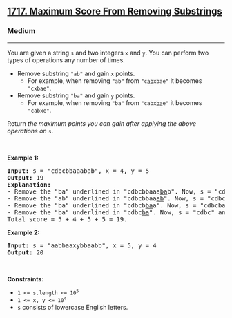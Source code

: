 <h2><a href="https://leetcode.com/problems/maximum-score-from-removing-substrings/">1717. Maximum Score From Removing Substrings</a></h2><h3>Medium</h3><hr><div><p>You are given a string <code>s</code> and two integers <code>x</code> and <code>y</code>. You can perform two types of operations any number of times.</p>

<ul>
<li>Remove substring <code>"ab"</code> and gain <code>x</code> points.

<ul>
	<li>For example, when removing <code>"ab"</code> from <code>"c<u>ab</u>xbae"</code> it becomes <code>"cxbae"</code>.</li>
</ul>
</li>
<li>Remove substring <code>"ba"</code> and gain <code>y</code> points.
<ul>
	<li>For example, when removing <code>"ba"</code> from <code>"cabx<u>ba</u>e"</code> it becomes <code>"cabxe"</code>.</li>
</ul>
</li>
</ul>

<p>Return <em>the maximum points you can gain after applying the above operations on</em> <code>s</code>.</p>

<p>&nbsp;</p>
<p><strong class="example">Example 1:</strong></p>

<pre><strong>Input:</strong> s = "cdbcbbaaabab", x = 4, y = 5
<strong>Output:</strong> 19
<strong>Explanation:</strong>
- Remove the "ba" underlined in "cdbcbbaaa<u>ba</u>b". Now, s = "cdbcbbaaab" and 5 points are added to the score.
- Remove the "ab" underlined in "cdbcbbaa<u>ab</u>". Now, s = "cdbcbbaa" and 4 points are added to the score.
- Remove the "ba" underlined in "cdbcb<u>ba</u>a". Now, s = "cdbcba" and 5 points are added to the score.
- Remove the "ba" underlined in "cdbc<u>ba</u>". Now, s = "cdbc" and 5 points are added to the score.
Total score = 5 + 4 + 5 + 5 = 19.</pre>

<p><strong class="example">Example 2:</strong></p>

<pre><strong>Input:</strong> s = "aabbaaxybbaabb", x = 5, y = 4
<strong>Output:</strong> 20
</pre>

<p>&nbsp;</p>
<p><strong>Constraints:</strong></p>

<ul>
	<li><code>1 &lt;= s.length &lt;= 10<sup>5</sup></code></li>
	<li><code>1 &lt;= x, y &lt;= 10<sup>4</sup></code></li>
	<li><code>s</code> consists of lowercase English letters.</li>
</ul>
</div>
